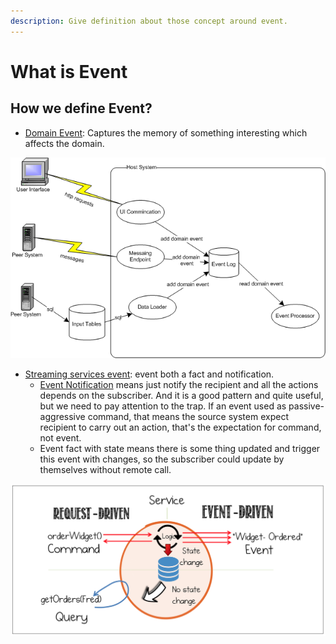 ```yaml
---
description: Give definition about those concept around event.
---
```


# What is Event

## How we define Event?

* [Domain Event](https://www.martinfowler.com/eaaDev/DomainEvent.html): Captures the memory of something interesting which affects the domain.

![Domain Event](.gitbook/assets/domain-event.gif)

* [Streaming services event](https://www.oreilly.com/programming/free/designing-event-driven-systems.csp):  event both a fact and notification. 
  * [Event Notification](https://martinfowler.com/articles/201701-event-driven.html) means just notify the recipient and all the actions depends on the subscriber. And it is a good pattern and quite useful, but we need to pay attention to the trap. If an event used as passive-aggressive command, that means the source system expect recipient to carry out an action, that's the expectation  for command, not event.
  * Event fact with state means there is some thing updated and trigger this event with changes, so the subscriber could update by themselves without remote call.

![Command &amp; Event &amp; Query](.gitbook/assets/command-event-query.png)



